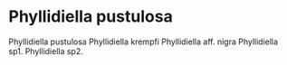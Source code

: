 # Phyllidiella pustulosa

Phyllidiella pustulosa
Phyllidiella krempfi
Phyllidiella aff. nigra
Phyllidiella sp1.
Phyllidiella sp2.
